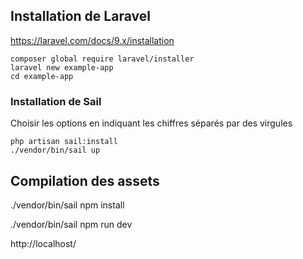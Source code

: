 ## Installation de Laravel

https://laravel.com/docs/9.x/installation

```shell
composer global require laravel/installer
laravel new example-app
cd example-app
```

### Installation de Sail

Choisir les options en indiquant les chiffres séparés par des virgules

```shell
php artisan sail:install
./vendor/bin/sail up
```


## Compilation des assets
./vendor/bin/sail npm install

./vendor/bin/sail npm run dev


http://localhost/

